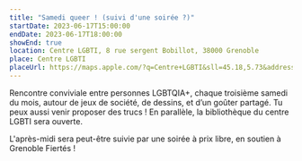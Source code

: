 ```yaml
---
title: "Samedi queer ! (suivi d'une soirée ?)"
startDate: 2023-06-17T15:00:00
endDate: 2023-06-17T18:00:00
showEnd: true
location: Centre LGBTI, 8 rue sergent Bobillot, 38000 Grenoble
place: Centre LGBTI
placeUrl: https://maps.apple.com/?q=Centre+LGBTI&sll=45.18,5.73&address=8+rue+sergent+Bobillot
---
```


Rencontre conviviale entre personnes LGBTQIA+, chaque troisième samedi du mois, autour de jeux de société, de dessins, et d’un goûter partagé. Tu peux aussi venir proposer des trucs ! En parallèle, la bibliothèque du centre LGBTI sera ouverte.

L'après-midi sera peut-être suivie par une soirée à prix libre, en soutien à Grenoble Fiertés !
